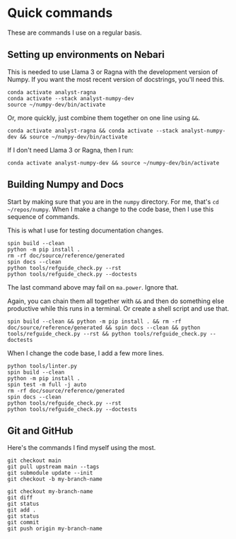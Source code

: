 # Quick commands

These are commands I use on a regular basis.

## Setting up environments on Nebari

This is needed to use Llama 3 or Ragna with the development version of Numpy. If you want the most recent version of docstrings, you'll need this.
```
conda activate analyst-ragna
conda activate --stack analyst-numpy-dev
source ~/numpy-dev/bin/activate
```
Or, more quickly, just combine them together on one line using `&&`.
```
conda activate analyst-ragna && conda activate --stack analyst-numpy-dev && source ~/numpy-dev/bin/activate
```

If I don't need Llama 3 or Ragna, then I run:
```
conda activate analyst-numpy-dev && source ~/numpy-dev/bin/activate
```

## Building Numpy and Docs

Start by making sure that you are in the `numpy` directory.  For me, that's `cd ~/repos/numpy`.  When I make a change to the code base,
then I use this sequence of commands.

This is what I use for testing documentation changes.
```
spin build --clean
python -m pip install .
rm -rf doc/source/reference/generated
spin docs --clean
python tools/refguide_check.py --rst
python tools/refguide_check.py --doctests
```

The last command above may fail on `ma.power`. Ignore that.

Again, you can chain them all together with `&&` and then do something else productive while this runs in a terminal. Or create a shell script and use that.

```
spin build --clean && python -m pip install . && rm -rf doc/source/reference/generated && spin docs --clean && python tools/refguide_check.py --rst && python tools/refguide_check.py --doctests
```

When I change the code base, I add a few more lines.

```
python tools/linter.py
spin build --clean
python -m pip install .
spin test -m full -j auto
rm -rf doc/source/reference/generated
spin docs --clean
python tools/refguide_check.py --rst
python tools/refguide_check.py --doctests
```
## Git and GitHub

Here's the commands I find myself using the most.
```
git checkout main
git pull upstream main --tags
git submodule update --init
git checkout -b my-branch-name

git checkout my-branch-name
git diff
git status
git add .
git status
git commit
git push origin my-branch-name
```